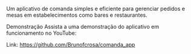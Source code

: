 Um aplicativo de comanda simples e eficiente para gerenciar pedidos e mesas em estabelecimentos como bares e restaurantes.

Demonstração
Assista a uma demonstração do aplicativo em funcionamento no YouTube:

Link: https://github.com/Brunofcrosa/comanda_app
